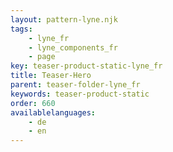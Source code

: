 ```yaml
---
layout: pattern-lyne.njk
tags: 
    - lyne_fr
    - lyne_components_fr
    - page
key: teaser-product-static-lyne_fr
title: Teaser-Hero
parent: teaser-folder-lyne_fr
keywords: teaser-product-static
order: 660
availablelanguages: 
    - de
    - en
---
```

